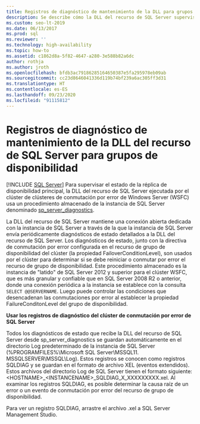 ```yaml
---
title: Registros de diagnóstico de mantenimiento de la DLL para grupos de disponibilidad
description: Se describe cómo la DLL del recurso de SQL Server supervisa el estado del grupo de disponibilidad Always On.
ms.custom: seo-lt-2019
ms.date: 06/13/2017
ms.prod: sql
ms.reviewer: ''
ms.technology: high-availability
ms.topic: how-to
ms.assetid: c1862d8a-5f82-4647-a280-3e588b82a6dc
author: rothja
ms.author: jroth
ms.openlocfilehash: bfdb3ac79186285164650387e5fa295978eb09ab
ms.sourcegitcommit: cc23d8646041336d119b74bf239a6ac305ff3d31
ms.translationtype: HT
ms.contentlocale: es-ES
ms.lasthandoff: 09/23/2020
ms.locfileid: "91115812"
---
```

# <a name="sql-server-resource-dll-health-diagnostic-logs-for-availability-groups"></a>Registros de diagnóstico de mantenimiento de la DLL del recurso de SQL Server para grupos de disponibilidad
[!INCLUDE [SQL Server](../../../includes/applies-to-version/sqlserver.md)]
  Para supervisar el estado de la réplica de disponibilidad principal, la DLL del recurso de SQL Server ejecutada por el clúster de clústeres de conmutación por error de Windows Server (WSFC) usa un procedimiento almacenado de la instancia de SQL Server denominado [sp_server_diagnostics](~/relational-databases/system-stored-procedures/sp-server-diagnostics-transact-sql.md).  
  
 La DLL del recurso de SQL Server mantiene una conexión abierta dedicada con la instancia de SQL Server a través de la que la instancia de SQL Server envía periódicamente diagnósticos de estado detallados a la DLL del recurso de SQL Server. Los diagnósticos de estado, junto con la directiva de conmutación por error configurada en el recurso de grupo de disponibilidad del clúster (la propiedad FailoverConditionLevel), son usados por el clúster para determinar si se debe reiniciar o conmutar por error el recurso de grupo de disponibilidad. Este procedimiento almacenado es la instancia de "latido" de SQL Server 2012 y superior para el clúster WSFC, que es más granular y confiable que en SQL Server 2008 R2 o anterior, donde una conexión periódica a la instancia se establece con la consulta `SELECT @@SERVERNAME`. Luego puede controlar las condiciones que desencadenan las conmutaciones por error al establecer la propiedad FailureConditonLevel del grupo de disponibilidad.  
  
 **Usar los registros de diagnóstico del clúster de conmutación por error de SQL Server**
 
 Todos los diagnósticos de estado que recibe la DLL del recurso de SQL Server desde sp_server_diagnostics se guardan automáticamente en el directorio Log predeterminado de la instancia de SQL Server (%PROGRAMFILES%\Microsoft SQL Server\MSSQL11. MSSQLSERVER\MSSQL\Log). Estos registros se conocen como registros SQLDIAG y se guardan en el formato de archivo XEL (eventos extendidos). Estos archivos del directorio Log de SQL Server tienen el formato siguiente: \<HOSTNAME>_\<INSTANCENAME>_SQLDIAG_X_XXXXXXXXX.xel. Al examinar los registros SQLDIAG, es posible determinar la causa raíz de un error o un evento de conmutación por error del recurso de grupo de disponibilidad.  
  
 Para ver un registro SQLDIAG, arrastre el archivo .xel a SQL Server Management Studio.  
  
  
